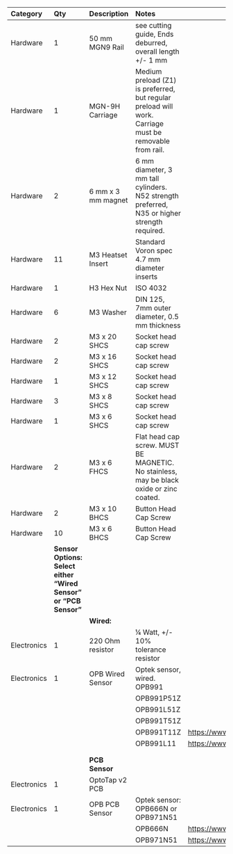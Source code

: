 |Category|Qty|Description|Notes| |
|:----|:----|:----|:----|:----|
|Hardware|1|50 mm MGN9 Rail|see cutting guide, Ends deburred, overall length +/- 1 mm| |
|Hardware|1|MGN-9H Carriage|Medium preload (Z1) is preferred, but regular preload will work. Carriage must be removable from rail.| |
|Hardware|2|6 mm x 3 mm magnet|6 mm diameter, 3 mm tall cylinders.  N52 strength preferred,  N35 or higher strength required.| |
|Hardware|11|M3 Heatset Insert|Standard Voron spec 4.7 mm diameter inserts| |
|Hardware|1|H3 Hex Nut|ISO 4032| |
|Hardware|6|M3 Washer|DIN 125, 7mm outer diameter, 0.5 mm thickness| |
|Hardware|2|M3 x 20 SHCS|Socket head cap screw| |
|Hardware|2|M3 x 16 SHCS|Socket head cap screw| |
|Hardware|1|M3 x 12 SHCS|Socket head cap screw| |
|Hardware|3|M3 x 8 SHCS|Socket head cap screw| |
|Hardware|1|M3 x 6 SHCS|Socket head cap screw| |
|Hardware|2|M3 x 6 FHCS|Flat head cap screw. MUST BE MAGNETIC.  No stainless, may be black oxide or zinc coated.| |
|Hardware|2|M3 x 10 BHCS|Button Head Cap Screw| |
|Hardware|10|M3 x 6 BHCS|Button Head Cap Screw| |
| |**Sensor Options:  Select either “Wired Sensor” or “PCB Sensor”**| | | |
| | |**Wired:**| | |
|Electronics|1|220 Ohm resistor | ¼ Watt, +/- 10% tolerance resistor| |
|Electronics|1|OPB Wired Sensor|Optek sensor, wired. OPB991| |
| | | |OPB991P51Z| |
| | | |OPB991L51Z| |
| | | |OPB991T51Z| |
| | | |OPB991T11Z|https://www.digikey.com/short/rrjtmvwm|
| | | |OPB991L11|https://www.digikey.com/short/cnnhjr5n|
| | | | | |
| | | | | |
| | |**PCB Sensor**| | |
|Electronics|1|OptoTap v2 PCB| | |
|Electronics|1|OPB PCB Sensor|Optek sensor: OPB666N or OPB971N51| |
| | | |OPB666N|https://www.digikey.com/short/f2mzw5rm|
| | | |OPB971N51|https://www.digikey.com/short/m9rz73fp| |
